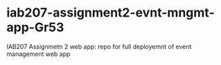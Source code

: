 # iab207-assignment2-evnt-mngmt-app-Gr53
IAB207 Assignmetn 2 web app:  repo for full deployemnt of event management web app

